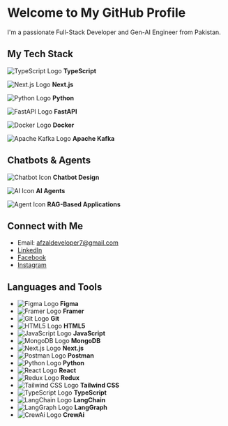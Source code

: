 # Welcome to My GitHub Profile

I'm a passionate Full-Stack Developer and Gen-AI Engineer from Pakistan.

## My Tech Stack

![TypeScript Logo](assets/typescript-logo.png) **TypeScript**

![Next.js Logo](assets/nextjs-logo.png) **Next.js**

![Python Logo](assets/python-logo.png) **Python**

![FastAPI Logo](assets/fastapi-logo.png) **FastAPI**

![Docker Logo](assets/docker-logo.png) **Docker**

![Apache Kafka Logo](assets/apachekafka-logo.png) **Apache Kafka**

## Chatbots & Agents

![Chatbot Icon](assets/chatbot-icon.png) **Chatbot Design**

![AI Icon](assets/ai-icon.png) **AI Agents**

![Agent Icon](assets/agent-icon.png) **RAG-Based Applications**

## Connect with Me

- Email: afzaldeveloper7@gmail.com
- [LinkedIn](https://www.linkedin.com/in/mafzalfaizi/)
- [Facebook](https://www.facebook.com/Afzalfaizii/)
- [Instagram](https://www.instagram.com/afzal__faizi/)

## Languages and Tools

- ![Figma Logo](assets/figma-logo.png) **Figma**
- ![Framer Logo](assets/framer-logo.png) **Framer**
- ![Git Logo](assets/git-logo.png) **Git**
- ![HTML5 Logo](assets/html5-logo.png) **HTML5**
- ![JavaScript Logo](assets/javascript-logo.png) **JavaScript**
- ![MongoDB Logo](assets/mongodb-logo.png) **MongoDB**
- ![Next.js Logo](assets/nextjs-logo.png) **Next.js**
- ![Postman Logo](assets/postman-logo.png) **Postman**
- ![Python Logo](assets/python-logo.png) **Python**
- ![React Logo](assets/react-logo.png) **React**
- ![Redux Logo](assets/redux-logo.png) **Redux**
- ![Tailwind CSS Logo](assets/tailwindcss-logo.png) **Tailwind CSS**
- ![TypeScript Logo](assets/typescript-logo.png) **TypeScript**
- ![LangChain Logo](assets/langchain-logo.png) **LangChain**
- ![LangGraph Logo](assets/langgraph-logo.png) **LangGraph**
- ![CrewAi Logo](assets/crewai-logo.png) **CrewAi**
